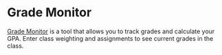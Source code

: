 # Grade Monitor

<a href="grademonitor.com">Grade Monitor</a> is a tool that allows you to track grades and calculate your GPA. Enter class weighting and assignments to see current grades in the class. 


